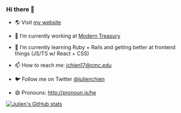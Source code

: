 ### Hi there 👋

- 🌎 Visit [my website](https://julienchien.com)

- 🔭 I’m currently working at [Modern Treasury](https://www.moderntreasury.com/)

- 🌱 I’m currently learning Ruby + Rails and getting better at frontend things (JS/TS w/ React + CSS)

- 📫 How to reach me: jchien17@cmc.edu

- 🐦 Follow me on Twitter [@julienchien](https://twitter.com/julienchien)

- 😄 Pronouns: http://pronoun.is/he

[![Julien's GitHub stats](https://github-readme-stats.vercel.app/api?username=wholien&count_private=true&show_icons=true&theme=radical)](https://github.com/anuraghazra/github-readme-stats)


<!--
**wholien/wholien** is a ✨ _special_ ✨ repository because its `README.md` (this file) appears on your GitHub profile.
-->
